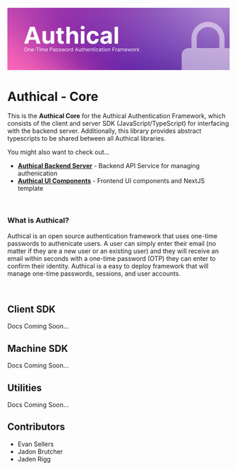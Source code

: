 ![alt text](./banner.png)

# Authical - Core
This is the **Authical Core** for the Authical Authentication Framework, which consists of the client and server SDK (JavaScript/TypeScript) for interfacing
with the backend server. Additionally, this library provides abstract
typescripts to be shared between all Authical libraries.

You might also want to check out...
- **[Authical Backend Server](https://github.com/sellersindustry/authical-backend)** - Backend API Service for managing authenication
- **[Authical UI Components](https://github.com/sellersindustry/authical-template-nextjs)** - Frontend UI components and NextJS template

<br>

### What is Authical?
Authical is an open source authentication framework that uses one-time passwords
to authenicate users. A user can simply enter their email (no matter if they are
a new user or an existing user) and they will receive an email within seconds
with a one-time password (OTP) they can enter to confirm their identity. Authical
is a easy to deploy framework that will manage one-time passwords, sessions, and
user accounts.

<br>


## Client SDK
Docs Coming Soon...


## Machine SDK
Docs Coming Soon...


## Utilities
Docs Coming Soon...


## Contributors
- Evan Sellers
- Jadon Brutcher
- Jaden Rigg
